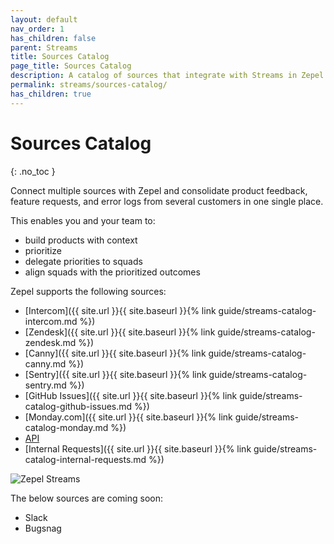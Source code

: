 ```yaml
---
layout: default
nav_order: 1
has_children: false
parent: Streams
title: Sources Catalog
page_title: Sources Catalog
description: A catalog of sources that integrate with Streams in Zepel
permalink: streams/sources-catalog/
has_children: true
---
```


# Sources Catalog
{: .no_toc }

Connect multiple sources with Zepel and consolidate product feedback, feature requests, and error logs from several customers in one single place.

This enables you and your team to:
- build products with context
- prioritize
- delegate priorities to squads
- align squads with the prioritized outcomes

Zepel supports the following sources:

- [Intercom]({{ site.url }}{{ site.baseurl }}{% link guide/streams-catalog-intercom.md %})
- [Zendesk]({{ site.url }}{{ site.baseurl }}{% link guide/streams-catalog-zendesk.md %})
- [Canny]({{ site.url }}{{ site.baseurl }}{% link guide/streams-catalog-canny.md %})
- [Sentry]({{ site.url }}{{ site.baseurl }}{% link guide/streams-catalog-sentry.md %})
- [GitHub Issues]({{ site.url }}{{ site.baseurl }}{% link guide/streams-catalog-github-issues.md %})
- [Monday.com]({{ site.url }}{{ site.baseurl }}{% link guide/streams-catalog-monday.md %})
- [API](https://zepel.io/developers/api/v2/#streams)
- [Internal Requests]({{ site.url }}{{ site.baseurl }}{% link guide/streams-catalog-internal-requests.md %})

![Zepel Streams](/guide/assets/uploads/zepel-streams.png)

The below sources are coming soon:

- Slack
- Bugsnag